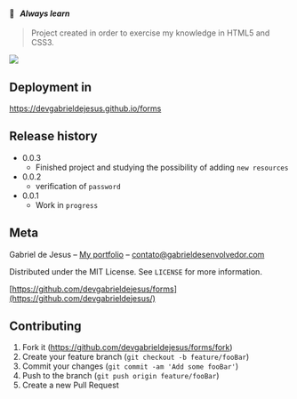 #### 📒   _Always learn_

> Project created in order to exercise my knowledge in HTML5 and CSS3.

![](assets/web-preview.gif)

## Deployment in
https://devgabrieldejesus.github.io/forms

## Release history

* 0.0.3
    * Finished project and studying the possibility of adding `new resources`
* 0.0.2
    * verification of `password`
* 0.0.1
    * Work in `progress`

## Meta

Gabriel de Jesus – [My portfolio](https://www.gabrieldesenvolvedor.com/) – contato@gabrieldesenvolvedor.com

Distributed under the MIT License. See `LICENSE` for more information.

[https://github.com/devgabrieldejesus/forms](https://github.com/devgabrieldejesus/)

## Contributing

1. Fork it (<https://github.com/devgabrieldejesus/forms/fork>)
2. Create your feature branch (`git checkout -b feature/fooBar`)
3. Commit your changes (`git commit -am 'Add some fooBar'`)
4. Push to the branch (`git push origin feature/fooBar`)
5. Create a new Pull Request

